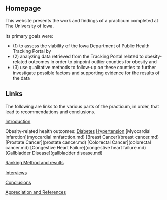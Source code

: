 ## Homepage

This website presents the work and findings of a practicum completed at The University of Iowa.

Its primary goals were:
- (1) to assess the viability of the Iowa Department of Public Health Tracking Portal by
- (2) analyzing data retrieved from the Tracking Portal related to obesity-related outcomes in order to pinpoint outlier counties for obesity and
- (3) use qualitative methods to follow-up on these counties to further investigate possible factors and supporting evidence for the results of the data


## Links

The following are links to the various parts of the practicum, in order, that lead to recommendations and conclusions.

[Introduction](Intro.md)

Obesity-related health outcomes:
[Diabetes](diabetes.md)
[Hypertension](hypertension.md)
[Myocardial Infarction](myocardial mnfarction.md)
[Breast Cancer](breast cancer.md)
[Prostate Cancer](prostate cancer.md)
[Colorectal Cancer](colorectal cancer.md)
[Congestive Heart Failure](congestive heart failure.md)
[Gallbladder Disease](gallbladder disease.md)

[Ranking Method and results](ranking.md)

[Interviews](interviews.md)

[Conclusions](conclusions.md)

[Appreciation and References](references.md)
